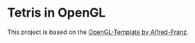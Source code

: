 # Tetris in OpenGL
This project is based on the [OpenGL-Template by Alfred-Franz](https://github.com/Alfred-Franz/OpenGL-Template).
